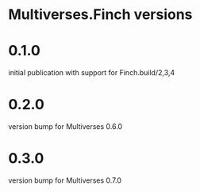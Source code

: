# Multiverses.Finch versions

# 0.1.0

initial publication with support for Finch.build/2,3,4

# 0.2.0

version bump for Multiverses 0.6.0

# 0.3.0

version bump for Multiverses 0.7.0
